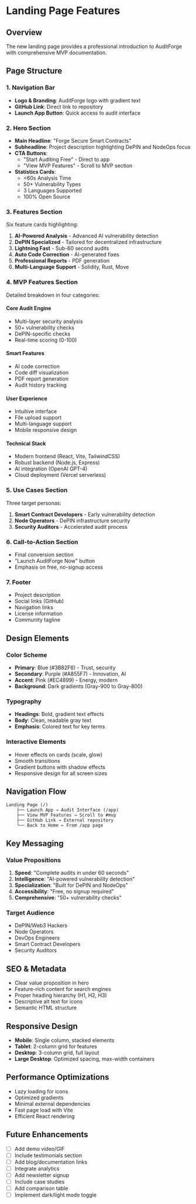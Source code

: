 # Landing Page Features

## Overview
The new landing page provides a professional introduction to AuditForge with comprehensive MVP documentation.

## Page Structure

### 1. Navigation Bar
- **Logo & Branding**: AuditForge logo with gradient text
- **GitHub Link**: Direct link to repository
- **Launch App Button**: Quick access to audit interface

### 2. Hero Section
- **Main Headline**: "Forge Secure Smart Contracts"
- **Subheadline**: Project description highlighting DePIN and NodeOps focus
- **CTA Buttons**: 
  - "Start Auditing Free" - Direct to app
  - "View MVP Features" - Scroll to MVP section
- **Statistics Cards**:
  - <60s Analysis Time
  - 50+ Vulnerability Types
  - 3 Languages Supported
  - 100% Open Source

### 3. Features Section
Six feature cards highlighting:
1. **AI-Powered Analysis** - Advanced AI vulnerability detection
2. **DePIN Specialized** - Tailored for decentralized infrastructure
3. **Lightning Fast** - Sub-60 second audits
4. **Auto Code Correction** - AI-generated fixes
5. **Professional Reports** - PDF generation
6. **Multi-Language Support** - Solidity, Rust, Move

### 4. MVP Features Section
Detailed breakdown in four categories:

#### Core Audit Engine
- Multi-layer security analysis
- 50+ vulnerability checks
- DePIN-specific checks
- Real-time scoring (0-100)

#### Smart Features
- AI code correction
- Code diff visualization
- PDF report generation
- Audit history tracking

#### User Experience
- Intuitive interface
- File upload support
- Multi-language support
- Mobile responsive design

#### Technical Stack
- Modern frontend (React, Vite, TailwindCSS)
- Robust backend (Node.js, Express)
- AI integration (OpenAI GPT-4)
- Cloud deployment (Vercel serverless)

### 5. Use Cases Section
Three target personas:
1. **Smart Contract Developers** - Early vulnerability detection
2. **Node Operators** - DePIN infrastructure security
3. **Security Auditors** - Accelerated audit process

### 6. Call-to-Action Section
- Final conversion section
- "Launch AuditForge Now" button
- Emphasis on free, no-signup access

### 7. Footer
- Project description
- Social links (GitHub)
- Navigation links
- License information
- Community tagline

## Design Elements

### Color Scheme
- **Primary**: Blue (#3B82F6) - Trust, security
- **Secondary**: Purple (#A855F7) - Innovation, AI
- **Accent**: Pink (#EC4899) - Energy, modern
- **Background**: Dark gradients (Gray-900 to Gray-800)

### Typography
- **Headings**: Bold, gradient text effects
- **Body**: Clean, readable gray text
- **Emphasis**: Colored text for key terms

### Interactive Elements
- Hover effects on cards (scale, glow)
- Smooth transitions
- Gradient buttons with shadow effects
- Responsive design for all screen sizes

## Navigation Flow

```
Landing Page (/)
    ├── Launch App → Audit Interface (/app)
    ├── View MVP Features → Scroll to #mvp
    ├── GitHub Link → External repository
    └── Back to Home ← From /app page
```

## Key Messaging

### Value Propositions
1. **Speed**: "Complete audits in under 60 seconds"
2. **Intelligence**: "AI-powered vulnerability detection"
3. **Specialization**: "Built for DePIN and NodeOps"
4. **Accessibility**: "Free, no signup required"
5. **Comprehensive**: "50+ vulnerability checks"

### Target Audience
- DePIN/Web3 Hackers
- Node Operators
- DevOps Engineers
- Smart Contract Developers
- Security Auditors

## SEO & Metadata
- Clear value proposition in hero
- Feature-rich content for search engines
- Proper heading hierarchy (H1, H2, H3)
- Descriptive alt text for icons
- Semantic HTML structure

## Responsive Design
- **Mobile**: Single column, stacked elements
- **Tablet**: 2-column grid for features
- **Desktop**: 3-column grid, full layout
- **Large Desktop**: Optimized spacing, max-width containers

## Performance Optimizations
- Lazy loading for icons
- Optimized gradients
- Minimal external dependencies
- Fast page load with Vite
- Efficient React rendering

## Future Enhancements
- [ ] Add demo video/GIF
- [ ] Include testimonials section
- [ ] Add blog/documentation links
- [ ] Integrate analytics
- [ ] Add newsletter signup
- [ ] Include case studies
- [ ] Add comparison table
- [ ] Implement dark/light mode toggle
